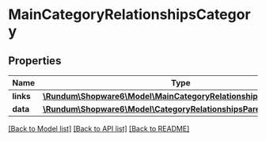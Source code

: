# MainCategoryRelationshipsCategory

## Properties
Name | Type | Description | Notes
------------ | ------------- | ------------- | -------------
**links** | [**\Rundum\Shopware6\Model\MainCategoryRelationshipsCategoryLinks**](MainCategoryRelationshipsCategoryLinks.md) |  | [optional] 
**data** | [**\Rundum\Shopware6\Model\CategoryRelationshipsParentData**](CategoryRelationshipsParentData.md) |  | [optional] 

[[Back to Model list]](../../README.md#documentation-for-models) [[Back to API list]](../../README.md#documentation-for-api-endpoints) [[Back to README]](../../README.md)

